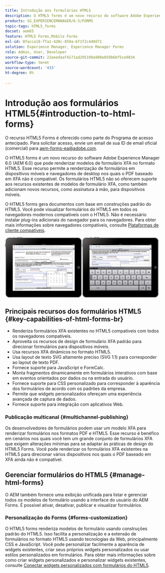 ```yaml
---
title: Introdução aos formulários HTML5
description: O HTML5 forms é um novo recurso do software Adobe Experience Manager 6.0 (AEM 6.0) que pode renderizar modelos de formulário XFA no formato HTML5.
products: SG_EXPERIENCEMANAGER/6.5/FORMS
topic-tags: hTML5_forms
docset: aem65
feature: HTML5 Forms,Mobile Forms
exl-id: 0facca18-ffa1-420c-859a-6f1f2c449d71
solution: Experience Manager, Experience Manager Forms
role: Admin, User, Developer
source-git-commit: 22aeedaaf4171ad295199a989e659b6bf5ce9834
workflow-type: tm+mt
source-wordcount: '433'
ht-degree: 0%

---
```


# Introdução aos formulários HTML5{#introduction-to-html-forms}

<span class="preview"> O recurso HTML5 Forms é oferecido como parte do Programa de acesso antecipado. Para solicitar acesso, envie um email de sua ID de email oficial (comercial) para aem-forms-ea@adobe.com.
</span>

O HTML5 forms é um novo recurso do software Adobe Experience Manager 6.0 (AEM 6.0) que pode renderizar modelos de formulário XFA no formato HTML5. Esse recurso permite a renderização de formulários em dispositivos móveis e navegadores de desktop nos quais o PDF baseado em XFA não é compatível. Os formulários HTML5 não só oferecem suporte aos recursos existentes de modelos de formulário XFA, como também adicionam novos recursos, como assinatura à mão, para dispositivos móveis.

O HTML5 forms gera documentos com base em construções padrão do HTML5. Você pode visualizar formulários do HTML5 em todos os navegadores modernos compatíveis com o HTML5. Não é necessário instalar plug-ins adicionais do navegador para os navegadores. Para obter mais informações sobre navegadores compatíveis, consulte [Plataformas de cliente compatíveis](https://adobe.com/go/learn_aemforms_supportedplatforms_63).

![Visualização do formulário HTML5](assets/mobile_form_on_an_ipad_date_14.png)

## Principais recursos dos formulários HTML5 {#key-capabilities-of-html-forms-br}

* Renderiza formulários XFA existentes no HTML5 compatíveis com todos os navegadores compatíveis.
* Aproveita os recursos de design de formulário XFA padrão para direcionar formulários para dispositivos móveis.
* Usa recursos XFA dinâmicos no formato HTML5.
* Usa layout de texto SVG altamente preciso (SVG 1.1) para corresponder ao layout de texto PDF.
* Fornece suporte para JavaScript e FormCalc.
* Monta fragmentos dinamicamente em formulários interativos com base em eventos orientados por dados ou na entrada do usuário.
* Fornece suporte para CSS personalizado para corresponder à aparência dos formulários de acordo com os padrões da empresa.
* Permite que widgets personalizados ofereçam uma experiência avançada de captura de dados.
* Fornece suporte para integração com aplicativos Web.

### Publicação multicanal {#multichannel-publishing}

Os desenvolvedores de formulários podem usar um modelo XFA para renderizar formulários nos formatos PDF e HTML5. Esse recurso é benéfico em cenários nos quais você tem um grande conjunto de formulários XFA que exigem alterações mínimas para se adaptar às práticas de design do HTML5 Forms. Você pode renderizar os formulários XFA existentes na HTML5 para direcionar vários dispositivos nos quais o PDF baseado em XFA ainda não é compatível.

## Gerenciar formulários do HTML5 {#manage-html-forms}

O AEM também fornece uma exibição unificada para listar e gerenciar todos os modelos de formulário usando a interface do usuário do AEM Forms. É possível ativar, desativar, publicar e visualizar formulários. <!--For more information, see [Introduction to managing forms](../../forms/using/introduction-managing-forms.md).-->

### Personalização do Forms {#forms-customization}

O HTML5 forms renderiza modelos de formulário usando construções padrão do HTML5. Isso facilita a personalização e a extensão de formulários no formato HTML5 usando tecnologias da Web, principalmente CSS e JavaScript. Você pode personalizar facilmente a aparência de widgets existentes, criar seus próprios widgets personalizados ou usar estilos personalizados em formulários. Para obter mais informações sobre como criar widgets personalizados e personalizar widgets existentes, consulte [Conectar widgets personalizados com formulários do HTML5](/help/forms/custom-widgets.md).
